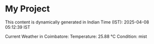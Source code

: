 # My Project

This content is dynamically generated in Indian Time (IST): 2025-04-08 05:12:39 IST


Current Weather in Coimbatore:
Temperature: 25.88 °C
Condition: mist
